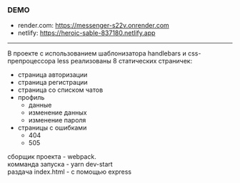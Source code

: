 ### DEMO
- render.com: https://messenger-s22v.onrender.com  
- netlify: https://heroic-sable-837180.netlify.app
___
В проекте с использованием шаблонизатора handlebars и css-препроцессора less
реализованы 8 статических страничек:
- страница авторизации
- страница регистрации
- страница со списком чатов
- профиль
  - данные
  - изменение данных
  - изменение пароля
- страницы с ошибками
  - 404
  - 505

сборщик проекта - webpack.  
комманда запуска - yarn dev-start  
раздача index.html - с помощью express


